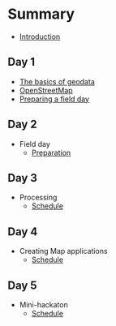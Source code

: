# Summary

* [Introduction](README.md)

## Day 1
  * [The basics of geodata](chapters/geodata_basics.md)
  * [OpenStreetMap](chapters/openstreetmap_basics.md)
  * [Preparing a field day](en/chapters/field_day.md)

## Day 2
* Field day
   * [Preparation](day2.md)

## Day 3
* Processing
   * [Schedule](day3.md)

## Day 4
* Creating Map applications
   * [Schedule](day4.md)

## Day 5
* Mini-hackaton
   * [Schedule](day5.md)

